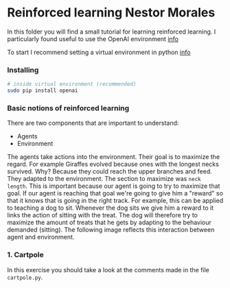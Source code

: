 # Reinforced learning Nestor Morales

In this folder you will find a small tutorial for learning reinforced learning. I particularly found useful to use the OpenAI environment [info](www.openai.com)

To start I recommend setting a virtual environment in python [info](https://packaging.python.org/guides/installing-using-pip-and-virtual-environments/)

### Installing
```bash
# inside virtual environment (recommended)
sudo pip install openai
```
### Basic notions of reinforced learning

There are two components that are important to understand:
- Agents
- Environment

The agents take actions into the environment. Their goal is to maximize the regard. For example Giraffes evolved because ones with the longest necks survived. Why? Because they could reach the upper branches and feed. They adapted to the environment. The section to maximize was ``neck length``. This is important because our agent is going to try to maximize that goal. If our agent is reaching that goal we're going to give him a "reward" so that it knows that is going in the right track. For example, this can be applied to teaching a dog to sit. Whenever the dog sits we give him a reward to it links the action of sitting with the treat. The dog will therefore try to maximize the amount of treats that he gets by adapting to the behaviour demanded (sitting). The following image reflects this interaction between agent and environment.

### 1. Cartpole

In this exercise you should take a look at the comments made in the file ``cartpole.py``.
